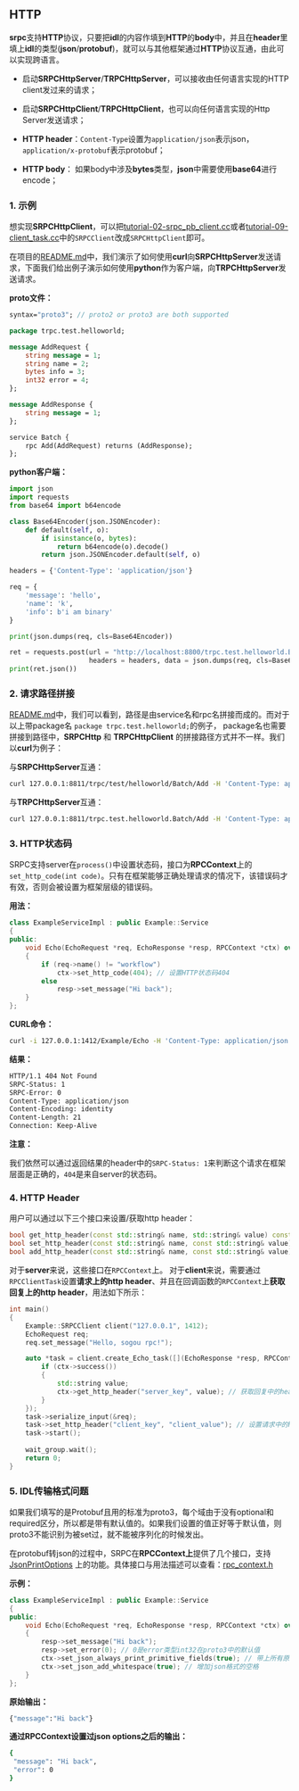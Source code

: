 ## HTTP 

**srpc**支持**HTTP**协议，只要把**idl**的内容作填到**HTTP**的**body**中，并且在**header**里填上**idl**的类型(**json**/**protobuf**)，就可以与其他框架通过**HTTP**协议互通，由此可以实现跨语言。

- 启动**SRPCHttpServer**/**TRPCHttpServer**，可以接收由任何语言实现的HTTP client发过来的请求；

- 启动**SRPCHttpClient**/**TRPCHttpClient**，也可以向任何语言实现的Http Server发送请求；

- **HTTP header**：`Content-Type`设置为`application/json`表示json，`application/x-protobuf`表示protobuf；

- **HTTP body**： 如果body中涉及**bytes**类型，**json**中需要使用**base64**进行encode；

### 1. 示例

想实现**SRPCHttpClient**，可以把[tutorial-02-srpc_pb_client.cc](https://github.com/sogou/srpc/blob/master/tutorial/tutorial-02-srpc_pb_client.cc)或者[tutorial-09-client_task.cc](https://github.com/sogou/srpc/blob/master/tutorial/tutorial-09-client_task.cc)中的`SRPCClient`改成`SRPCHttpClient`即可。

在项目的[README.md](/docs//README_cn.md#6-run)中，我们演示了如何使用**curl**向**SRPCHttpServer**发送请求，下面我们给出例子演示如何使用**python**作为客户端，向**TRPCHttpServer**发送请求。

**proto文件：**

```proto
syntax="proto3"; // proto2 or proto3 are both supported

package trpc.test.helloworld;

message AddRequest {
    string message = 1;
    string name = 2;
    bytes info = 3;
    int32 error = 4;
};

message AddResponse {
    string message = 1;
};

service Batch {
    rpc Add(AddRequest) returns (AddResponse);
};
```

**python客户端：**

```py
import json
import requests
from base64 import b64encode

class Base64Encoder(json.JSONEncoder):
    def default(self, o):
        if isinstance(o, bytes):
            return b64encode(o).decode()
        return json.JSONEncoder.default(self, o)

headers = {'Content-Type': 'application/json'}

req = {
    'message': 'hello',
    'name': 'k',
    'info': b'i am binary'
}

print(json.dumps(req, cls=Base64Encoder))

ret = requests.post(url = "http://localhost:8800/trpc.test.helloworld.Batch/Add",
                    headers = headers, data = json.dumps(req, cls=Base64Encoder))
print(ret.json())
```

### 2. 请求路径拼接

[README.md](/docs//README_cn.md#6-run)中，我们可以看到，路径是由service名和rpc名拼接而成的。而对于以上带package名 `package trpc.test.helloworld;`的例子， package名也需要拼接到路径中，**SRPCHttp** 和 **TRPCHttpClient** 的拼接路径方式并不一样。我们以**curl**为例子：

与**SRPCHttpServer**互通：
```sh
curl 127.0.0.1:8811/trpc/test/helloworld/Batch/Add -H 'Content-Type: application/json' -d '{...}'
```

与**TRPCHttpServer**互通：
```sh
curl 127.0.0.1:8811/trpc.test.helloworld.Batch/Add -H 'Content-Type: application/json' -d '{...}'
```

### 3. HTTP状态码

SRPC支持server在`process()`中设置状态码，接口为**RPCContext**上的`set_http_code(int code)`。只有在框架能够正确处理请求的情况下，该错误码才有效，否则会被设置为框架层级的错误码。

**用法：**

~~~cpp
class ExampleServiceImpl : public Example::Service
{
public:
    void Echo(EchoRequest *req, EchoResponse *resp, RPCContext *ctx) override
    {
        if (req->name() != "workflow")
            ctx->set_http_code(404); // 设置HTTP状态码404
        else
            resp->set_message("Hi back");
    }
};
~~~

**CURL命令：**

~~~sh
curl -i 127.0.0.1:1412/Example/Echo -H 'Content-Type: application/json' -d '{message:"from curl",name:"CURL"}'
~~~

**结果：**

~~~sh
HTTP/1.1 404 Not Found
SRPC-Status: 1
SRPC-Error: 0
Content-Type: application/json
Content-Encoding: identity
Content-Length: 21
Connection: Keep-Alive
~~~

**注意：**

我们依然可以通过返回结果的header中的`SRPC-Status: 1`来判断这个请求在框架层面是正确的，`404`是来自server的状态码。

### 4. HTTP Header

用户可以通过以下三个接口来设置/获取http header：
~~~cpp
bool get_http_header(const std::string& name, std::string& value) const;
bool set_http_header(const std::string& name, const std::string& value);
bool add_http_header(const std::string& name, const std::string& value);
~~~

对于**server**来说，这些接口在`RPCContext`上。
对于**client**来说，需要通过`RPCClientTask`设置**请求上的http header**、并且在回调函数的`RPCContext`上**获取回复上的http header**，用法如下所示：

~~~cpp
int main()
{
    Example::SRPCClient client("127.0.0.1", 1412);
    EchoRequest req;
    req.set_message("Hello, sogou rpc!");

    auto *task = client.create_Echo_task([](EchoResponse *resp, RPCContext *ctx) {                                                                              
        if (ctx->success())
        {
            std::string value;
            ctx->get_http_header("server_key", value); // 获取回复中的header
        }
    });
    task->serialize_input(&req);
    task->set_http_header("client_key", "client_value"); // 设置请求中的header
    task->start();
	
    wait_group.wait();
    return 0;
}
~~~

### 5. IDL传输格式问题

如果我们填写的是Protobuf且用的标准为proto3，每个域由于没有optional和required区分，所以都是带有默认值的。如果我们设置的值正好等于默认值，则proto3不能识别为被set过，就不能被序列化的时候发出。

在protobuf转json的过程中，SRPC在**RPCContext上**提供了几个接口，支持 [JsonPrintOptions](https://developers.google.com/protocol-buffers/docs/reference/cpp/google.protobuf.util.json_util#JsonPrintOptions) 上的功能。具体接口与用法描述可以查看：[rpc_context.h](/src/rpc_context.h)

**示例：**

```cpp
class ExampleServiceImpl : public Example::Service
{
public:                                                                         
    void Echo(EchoRequest *req, EchoResponse *resp, RPCContext *ctx) override
    {
        resp->set_message("Hi back");
        resp->set_error(0); // 0是error类型int32在proto3中的默认值
        ctx->set_json_always_print_primitive_fields(true); // 带上所有原始域
        ctx->set_json_add_whitespace(true); // 增加json格式的空格
    }
};
```

**原始输出：**

```sh
{"message":"Hi back"}
```

**通过RPCContext设置过json options之后的输出：**
```sh
{
 "message": "Hi back",
 "error": 0
}
```
